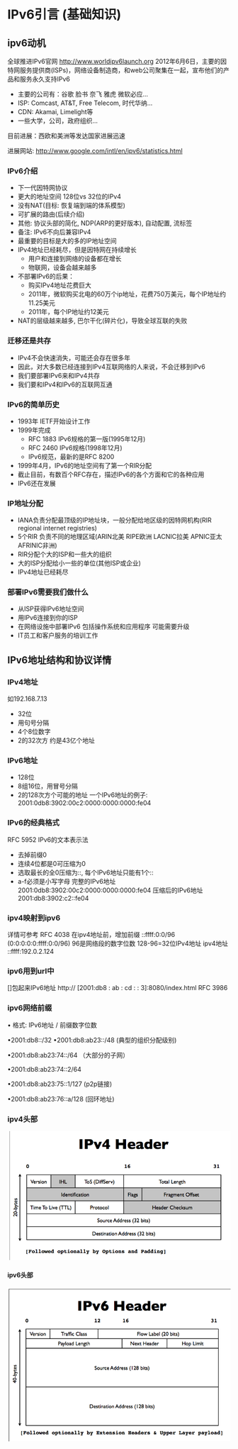 # IPv6引言 (基础知识)



## ipv6动机

全球推进IPv6官网  http://www.worldipv6launch.org 
2012年6月6日，主要的因特网服务提供商(ISPs)，网络设备制造商，和web公司聚集在一起，宣布他们的产品和服务永久支持IPv6

- 主要的公司有：谷歌 脸书 奈飞 雅虎 微软必应...
- ISP: Comcast, AT&T, Free Telecom, 时代华纳...
- CDN: Akamai, Limelight等
- 一些大学，公司，政府组织...

目前进展：西欧和美洲等发达国家进展迅速

进展网站: http://www.google.com/intl/en/ipv6/statistics.html

### IPv6介绍

- 下一代因特网协议
- 更大的地址空间 128位vs 32位的IPv4
- 没有NAT(目标: 恢复端到端的体系模型)
- 可扩展的路由(后续介绍)
- 其他: 协议头部的简化, NDP(ARP的更好版本), 自动配置, 流标签
- 备注: IPv6不向后兼容IPv4
- 最重要的目标是大的多的IP地址空间
- IPv4地址已经耗尽，但是因特网在持续增长
	- 用户和连接到网络的设备都在增长
	- 物联网，设备会越来越多
- 不部署IPv6的后果：
  - 购买IPv4地址花费巨大
  - 2011年，微软购买北电的60万个ip地址，花费750万美元，每个IP地址约11.25美元
  - 2011年，每个IP地址约12美元
- NAT的层级越来越多, 巴尔干化(碎片化)，导致全球互联的失败

### 迁移还是共存

- IPv4不会快速消失，可能还会存在很多年
- 因此，对大多数已经连接到IPv4互联网络的人来说，不会迁移到IPv6
- 我们要部署IPv6来和IPv4共存
- 我们要和IPv4和IPv6的互联网互通

### IPv6的简单历史

- 1993年 IETF开始设计工作
- 1999年完成
	- RFC 1883 IPv6规格的第一版(1995年12月) 
	- RFC 2460 IPv6规格(1998年12月)
	- IPv6规范，最新的是RFC 8200
- 1999年4月，IPv6的地址空间有了第一个RIR分配
- 截止目前，有数百个RFC存在，描述IPv6的各个方面和它的各种应用
- IPv6还在发展

### IP地址分配

- IANA负责分配最顶级的IP地址块，一般分配给地区级的因特网机构(RIR regional internet registries)
- 5个RIR 负责不同的地理区域(ARIN北美 RIPE欧洲 LACNIC拉美 APNIC亚太 AFRINIC非洲)
- RIR分配个大的ISP和一些大的组织
- 大的ISP分配给小一些的单位(其他ISP或企业)
- IPv4地址已经耗尽

### 部署IPv6需要我们做什么

- 从ISP获得IPv6地址空间
- 用IPv6连接到你的ISP
- 在网络设施中部署IPv6 包括操作系统和应用程序 可能需要升级
- IT员工和客户服务的培训工作

## IPv6地址结构和协议详情

### IPv4地址

如192.168.7.13
- 32位
- 用句号分隔
- 4个8位数字
- 2的32次方 约是43亿个地址

### IPv6地址

- 128位
- 8组16位，用冒号分隔
- 2的128次方个可能的地址
一个IPv6地址的例子: 2001:0db8:3902:00c2:0000:0000:0000:fe04

### IPv6的经典格式

RFC 5952 IPv6的文本表示法
- 去掉前缀0
- 连续4位都是0可压缩为0
- 选取最长的全0压缩为::, 每个IPv6地址只能有1个::
- a-f必须是小写字母
  完整的IPv6地址 2001:0db8:3902:00c2:0000:0000:0000:fe04
  压缩后的IPv6地址 2001:db8:3902:c2::fe04

### ipv4映射到ipv6

详情可参考 RFC 4038
在ipv4地址前，增加前缀  ::ffff:0:0/96 (0:0:0:0:0:ffff:0:0/96)
96是网络段的数字位数 128-96=32位IPv4地址
    ipv4地址 ::ffff:192.0.2.124

### ipv6用到url中

[]包起来IPv6地址
http:// [2001:db8 : ab : cd : : 3]:8080/index.html
RFC 3986

### ipv6网络前缀

• 格式: IPv6地址 / 前缀数字位数

•2001:db8::/32
•2001:db8:ab23::/48 (典型的组织分配级别)

•2001:db8:ab23:74::/64 （大部分的子网）

•2001:db8:ab23:74::2/64 

•2001:db8:ab23:75::1/127 (p2p链接)

•2001:db8:ab23:76::a/128 (回环地址) 



### ipv4头部

![ipv4header-3888115](images/ipv6动机/ipv4header-3888115.png)



#### ipv6头部

![ipv6header-3888060](images/ipv6动机/ipv6header-3888060.png)



